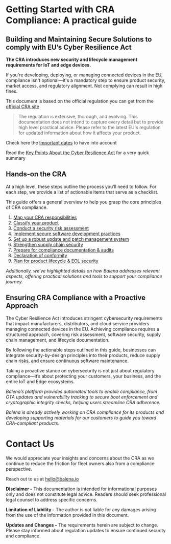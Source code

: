 # Getting Started with CRA Compliance: A practical guide

## Building and Maintaining Secure Solutions to comply with EU’s Cyber Resilience Act 


**The CRA introduces new security and lifecycle management requirements for IoT and edge devices.**

If you're developing, deploying, or managing connected devices in the EU, compliance isn't optional—it's a mandatory step to ensure product security, market access, and regulatory alignment. Not complying can result in high fines.

This document is based on the official regulation you can get from the [official CRA site](https://eur-lex.europa.eu/legal-content/EN/TXT/?uri=CELEX%3A32024R2847) 

> The regulation is extensive, thorough, and evolving. This documentation does not intend to capture every detail but to provide high level practical advice. Please refer to the latest EU's regulation for updated information about how it affects your product.

Check here the [Important dates](important_dates.md) to have into account

Read the [Key Points About the Cyber Resilience Act](key_points_about_CRA.md) for a very quick summary

## Hands-on the CRA 

At a high level, these steps outline the process you’ll need to follow. For each step, we provide a list of actionable items that serve as a checklist.

This guide offers a general overview to help you grasp the core principles of CRA compliance.

1. [Map your CRA responsibilities](map_your_CRA_responsibilities.md)
2. [Classify your product](classify_your_product.md)
3. [Conduct a security risk assessment](cybersecurity_risk_assessment.md)
4. [Implement secure software development practices](implement_secure_development_practices.md)
5. [Set up a robust update and patch management system](update_and_patch_management_system.md)
6. [Strengthen supply chain security](supply_chain_security.md)
7. [Prepare for compliance documentation & audits](compliance_documentation_and_audits.md)
8. [Declaration of conformity](declaration_of_conformity.md)
9. [Plan for product lifecycle & EOL security](product_lifecycle_and_EOL.md)

*Additionally, we’ve highlighted details on how Balena addresses relevant aspects, offering practical solutions and tools to support your compliance journey.*

## Ensuring CRA Compliance with a Proactive Approach

The Cyber Resilience Act introduces stringent cybersecurity requirements that impact manufacturers, distributors, and cloud service providers managing connected devices in the EU. Achieving compliance requires a structured approach, covering risk assessment, software security, supply chain management, and lifecycle documentation.

By following the actionable steps outlined in this guide, businesses can integrate security-by-design principles into their products, reduce supply chain risks, and ensure continuous software maintenance. 

Taking a proactive stance on cybersecurity is not just about regulatory compliance—it’s about protecting your customers, your business, and the entire IoT and Edge ecosystems.

*Balena’s platform provides automated tools to enable compliance, from OTA updates and vulnerability tracking to secure boot enforcement and cryptographic integrity checks, helping users streamline CRA adherence.*

*Balena is already actively working on CRA compliance for its products and developing supporting materials for our customers to guide you toward CRA-compliant products.*

# Contact Us

We would appreciate your insights and concerns about the CRA as we continue to reduce the friction for fleet owners also from a compliance perspective. 

Reach out to us at [hello@balena.io](mailto:hello@balena.io) 

**Disclaimer \-** This documentation is intended for informational purposes only and does not constitute legal advice. Readers should seek professional legal counsel to address specific concerns.

**Limitation of Liability \-** The author is not liable for any damages arising from the use of the information provided in this document.

**Updates and Changes \-** The requirements herein are subject to change. Please stay informed about regulation updates to ensure continued security and compliance.
